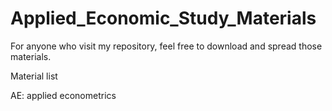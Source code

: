# Applied_Economic_Study_Materials
For anyone who visit my repository, feel free to download and spread those materials.  

Material list  

AE: applied econometrics
